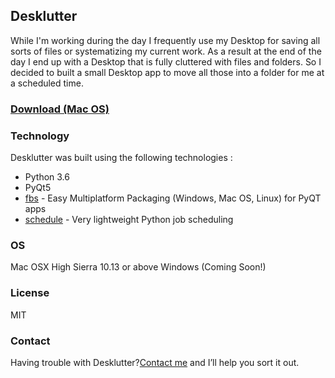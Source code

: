 ## Desklutter

While I'm working during the day I frequently use my Desktop for saving all sorts of files or systematizing my current work. As a result at the end of the day I end up with a Desktop that is fully cluttered with files and folders. So I decided to built a small Desktop app to move all those into a folder for me at a scheduled time.

### [Download (Mac OS)](https://github.com/Sakelariev/Desklutter/raw/master/target/Desklutter.dmg)


### Technology

Desklutter was built using the following technologies : 
- Python 3.6 
- PyQt5 
- [fbs](https://build-system.fman.io/) - Easy Multiplatform Packaging (Windows, Mac OS, Linux) for PyQT apps
- [schedule](http://schedule.readthedocs.io/en/stable/) - Very lightweight Python job scheduling 

### OS

Mac OSX High Sierra 10.13 or above 
Windows (Coming Soon!)

### License
MIT


### Contact

Having trouble with Desklutter?[Contact me](http://ivaylo.xyz/) and I’ll help you sort it out.

